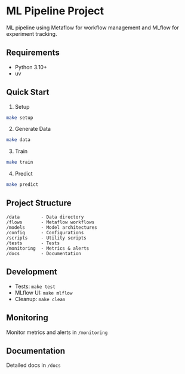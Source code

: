 # ML Pipeline Project

ML pipeline using Metaflow for workflow management and MLflow for experiment tracking.

## Requirements
- Python 3.10+
- uv

## Quick Start

1. Setup
```bash
make setup
```

2. Generate Data
```bash
make data
```

3. Train
```bash
make train
```

4. Predict
```bash
make predict
```

## Project Structure
```
/data        - Data directory
/flows       - Metaflow workflows
/models      - Model architectures
/config      - Configurations
/scripts     - Utility scripts
/tests       - Tests
/monitoring  - Metrics & alerts
/docs        - Documentation
```

## Development
- Tests: `make test`
- MLflow UI: `make mlflow`
- Cleanup: `make clean`

## Monitoring
Monitor metrics and alerts in `/monitoring`

## Documentation
Detailed docs in `/docs`
